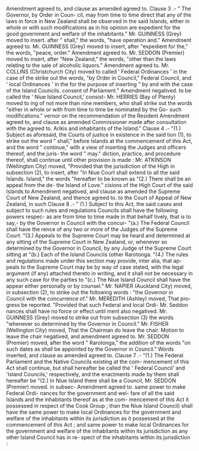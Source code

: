 Amendment agreed to, and clause as amended agreed to. Clause 3 .- " The Governor, by Order in Coun- cil, may from time to time direct that any of the laws in force in New Zealand shall be observed in the said Islands, either in whole or with such modifications as in his opinion are expedient for the good government and welfare of the inhabitants." Mr. GUINNESS (Grey) moved to insert. after " shall," the words, "have operation and." Amendment agreed to. Mr. GUINNESS (Grey) moved to insert, after "expedient for the," the words, "peace, order." Amendment agreed to. Mr. SEDDON (Premier) moved to insert, after "New Zealand," the words, "other than the laws relating to the sale of alcoholic liquors." Amendment agreed to. Mr. COLLINS (Christchurch City) moved to called ' Federal Ordinances ' in the case of the strike out the words, "by Order in Council," Federal Council, and ' local Ordinances ' in the for the purpose of inserting " by and with the case of the Island Councils. consent of Parliament." Amendment negatived. to be called the ' Niue Island Council,' consist- Mr. HERRIES (Bay of Plenty) moved to ing of not more than nine members, who shall strike out the words "either in whole or with from time to time be nominated by the Go- such modifications." vernor on the recommendation of the Resident Amendment agreed to, and clause as amended Commissioner made after consultation with the agreed to. Arikis and inhabitants of the Island." Clause 4 .- "(1.) Subject as aforesaid, the Courts of justice in existence in the said tion (1), to strike out the word " shall," before Islands at the commencement of this Act, and the word " continue," with a view of inserting the Judges and officers thereof, and the juris- the word " may." diction, practice, and procedure thereof, shall continue until other provision is made : Mr. ATKINSON (Wellington City) moved, "Provided that the jurisdiction of the High in subsection (2), to insert, after "In Niue Court shall extend to all the said Islands. Island," the words "hereafter to be known as "(2.) There shall be an appeal from the de- the Island of Love." cisions of the High Court of the said Islands to Amendment negatived, and clause as amended the Supreme Court of New Zealand, and thence agreed to. to the Court of Appeal of New Zealand, in such Clause 8 .- " (1.) Subject to this Act, the said cases and subject to such rules and regulations Councils shall have the following powers respec- as are from time to time made in that behalf tively, that is to say,- by the Governor in Council with the concur- "(a.) The Federal Council shall have the rence of any two or more of the Judges of the Supreme Court. "(3.) Appeals to the Supreme Court may be heard and determined at any sitting of the Supreme Court in New Zealand, or, whenever so determined by the Governor in Council, by any Judge of the Supreme Court sitting at "(b.) Each of the Island Councils (other Rarotonga. "(4.) The rules and regulations made under this section may provide, inter alia, that ap- peals to the Supreme Court may be by way of case stated, with the legal argument (if any) attached thereto in writing, and it shall not be necessary in any such case for the parties to "(c.) The Niue Island Council shall have the appear either personally or by counsel." Mr. NAPIER (Auckland City) moved, in subsection (2), to strike out the following words : "the Governor in Council with the concurrence of." Mr. MEREDITH (Ashley) moved, That pro- gress be reported. "Provided that such Federal and local Ordi- Mr. Seddon nances shall have no force or effect until ment also negatived. Mr. GUINNESS (Grey) moved to strike out from subsection (3) the words "whenever so determined by the Governor in Council." Mr. FISHER (Wellington City) moved, That the Chairman do leave the chair. Motion to leave the chair negatived, and amendment agreed to. Mr. SEDDON (Premier) moved, after the word " Rarotonga," the addition of the words "on such dates as shall be appointed by the Governor in Council." Words inserted, and clause as amended agreed to. Clause 7 .- "(1.) The Federal Parliament and the Native Councils existing at the com- mencement of this Act shall continue, but shall hereafter be called the ' Federal Council' and 'Island Councils,' respectively, and the enactments made by them shall hereafter be "(2.) In Niue Island there shall be a Council, Mr. SEDDON (Premier) moved. in subsec- Amendment agreed to. same power to make Federal Ordi- nances for the government and wel- fare of all the said Islands and the inhabitants thereof as at the com- mencement of this Act it possessed in respect of the Cook Group ; than the Niue Island Council) shall have the same power to make local Ordinances for the government and welfare of the inhabitants within its jurisdiction as it possessed at the commencement of this Act ; and same power to make local Ordinances for the government and welfare of the inhabitants within its jurisdiction as any other Island Council has in re- spect of the inhabitants within its jurisdiction : 
